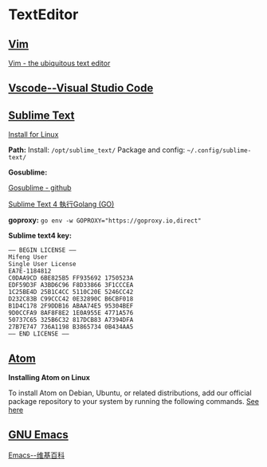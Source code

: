 # TextEditor

## [Vim](https://github.com/st286/st286.github.io/blob/master/vim.md)

[Vim - the ubiquitous text editor](https://www.vim.org/)

## [Vscode--Visual Studio Code](https://code.visualstudio.com/)


## [Sublime Text](https://www.sublimetext.com)

[Install for Linux](https://www.sublimetext.com/docs/linux_repositories.html)

**Path:** 
Install:   `/opt/sublime_text/`   Package and config:  `~/.config/sublime-text/`

**Gosublime:**

[Gosublime - github](https://github.com/DisposaBoy/GoSublime)

[Sublime Text 4 執行Golang (GO)](https://cnwang.medium.com/sublime-text-4-%E5%9F%B7%E8%A1%8Cgolang-go-d3a3e5999414)

**goproxy:**
`go env -w GOPROXY="https://goproxy.io,direct"`

**Sublime text4 key:**
```
—– BEGIN LICENSE —–
Mifeng User
Single User License
EA7E-1184812
C0DAA9CD 6BE825B5 FF935692 1750523A
EDF59D3F A3BD6C96 F8D33866 3F1CCCEA
1C25BE4D 25B1C4CC 5110C20E 5246CC42
D232C83B C99CCC42 0E32890C B6CBF018
B1D4C178 2F9DDB16 ABAA74E5 95304BEF
9D0CCFA9 8AF8F8E2 1E0A955E 4771A576
50737C65 325B6C32 817DCB83 A7394DFA
27B7E747 736A1198 B3865734 0B434AA5
—— END LICENSE ——
```




## [Atom ](https://atom.io/)
   
  **Installing Atom on Linux**
         
  To install Atom on Debian, Ubuntu, or related distributions, add our official package repository to your system by running the following commands. [See here](https://flight-manual.atom.io/getting-started/sections/installing-atom/)


## [GNU Emacs](https://www.gnu.org/savannah-checkouts/gnu/emacs/emacs.html)

[Emacs--维基百科](https://zh.wikipedia.org/zh-cn/Emacs)

